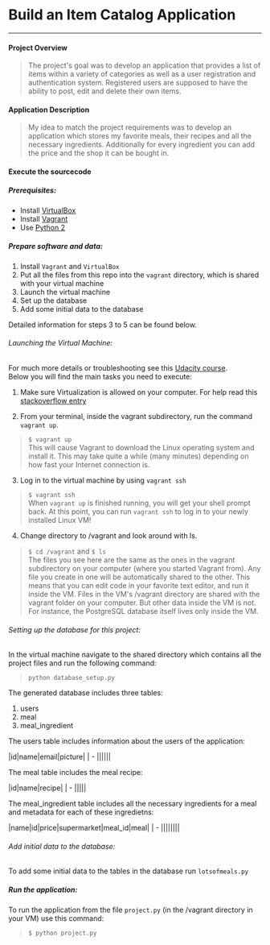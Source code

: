 # Build an Item Catalog Application
***
#### Project Overview

>The project's goal was to develop an application that provides a list of items within a variety of categories as well as a user registration and authentication system. Registered users are supposed to have the ability to post, edit and delete their own items.

#### Application Description
>My idea to match the project requirements was to develop an application which stores my favorite meals, their recipes and all the necessary ingredients. Additionally for every ingredient you can add the price and the shop it can be bought in.

#### Execute the sourcecode

##### Prerequisites:
* Install [VirtualBox](https://www.virtualbox.org/wiki/Download_Old_Builds_5_1)    
* Install [Vagrant](https://www.vagrantup.com/downloads.html)
* Use [Python 2](https://www.python.org/downloads/)

##### Prepare software and data:
1. Install `Vagrant` and `VirtualBox`
2. Put all the files from this repo into the `vagrant` directory, which is shared with your virtual machine
3. Launch the virtual machine
4. Set up the database
5. Add some initial data to the database

Detailed information for steps 3 to 5 can be found below.

###### Launching the Virtual Machine:
For much more details or troubleshooting see this [Udacity course](https://classroom.udacity.com/nanodegrees/nd000/parts/b910112d-b5c0-4bfe-adca-6425b137ed12/modules/a3a0987f-fc76-4d14-a759-b2652d06ab2b/lessons/303a271d-bc69-4eba-ae38-e9875f841604/concepts/14c72fe3-e3fe-4959-9c4b-467cf5b7c3a0).  
Below you will find the main tasks you need to execute:

1. Make sure Virtualization is allowed on your computer. For help read this [stackoverflow entry ](https://stackoverflow.com/questions/46723611/vagrant-timed-out-while-waiting-for-the-machine-to-boot-in-windows-10)

2. From your terminal, inside the vagrant subdirectory, run the command `vagrant up`.
> `$ vagrant up`  
This will cause Vagrant to download the Linux operating system and install it. This may take quite a while (many minutes) depending on how fast your Internet connection is.

3. Log in to the virtual machine by using `vagrant ssh`
> `$ vagrant ssh`  
When `vagrant up` is finished running, you will get your shell prompt back. At this point, you can run `vagrant ssh` to log in to your newly installed Linux VM!

4. Change directory to /vagrant and look around with ls.
> `$ cd /vagrant` and `$ ls`   
The files you see here are the same as the ones in the vagrant subdirectory on your computer (where you started Vagrant from). Any file you create in one will be automatically shared to the other. This means that you can edit code in your favorite text editor, and run it inside the VM. Files in the VM's /vagrant directory are shared with the vagrant folder on your computer. But other data inside the VM is not. For instance, the PostgreSQL database itself lives only inside the VM.

###### Setting up the database for this project:
In the virtual machine navigate to the shared directory which contains all the project files and run the following command:
> `python database_setup.py`


The generated database includes three tables:
1. users
2. meal
3. meal_ingredient

The users table includes information about the users of the application:

|id|name|email|picture|
| -
||||||

The meal table includes the meal recipe:  

|id|name|recipe|
| -
|||||

The meal_ingredient table includes all the necessary ingredients for a meal and metadata for each of these ingredietns:

|name|id|price|supermarket|meal_id|meal|
| -
||||||||



###### Add initial data to the database:

To add some initial data to the tables in the database run `lotsofmeals.py`

##### Run the application:
To run the application from the file `project.py` (in the /vagrant directory in your VM) use this command:  
> `$ python project.py`
